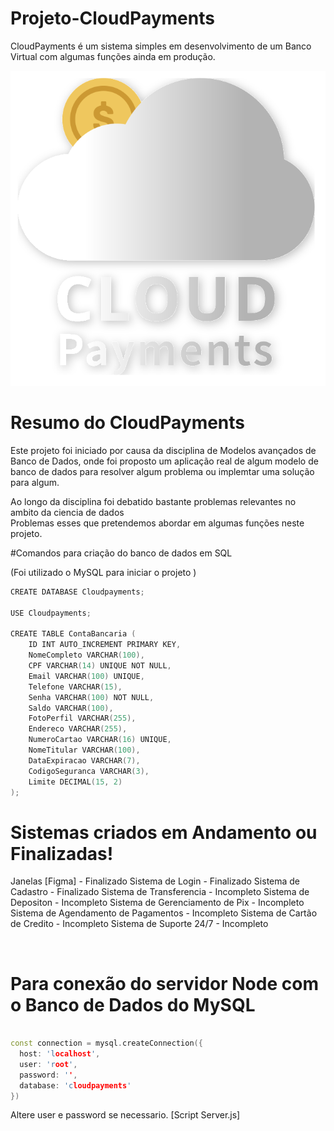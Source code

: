 # Projeto-CloudPayments

CloudPayments é um sistema simples em desenvolvimento de um Banco Virtual com algumas funções ainda em produção. 

![C-programming-1024x530](https://raw.githubusercontent.com/Guilherme-A-Silva/Projeto-CloudPayments/5cce087fff6294b5d714298543a8949788f9459f/Front-End/Assets/Logo%201.svg?token=AQKNIPGPIOMDB3ABVVLT3QLF4EMQY)

# Resumo do CloudPayments

Este projeto foi iniciado por causa da disciplina de Modelos avançados de Banco de Dados, onde foi proposto um aplicação real de algum modelo de banco de dados para resolver algum problema ou implemtar uma solução para algum. <br>

Ao longo da disciplina foi debatido bastante problemas relevantes no ambito da ciencia de dados <br>
Problemas esses que pretendemos abordar em algumas funções neste projeto.<br>

#Comandos para criação do banco de dados em SQL <br>

(Foi utilizado o MySQL para iniciar o projeto )<br>

```c++
CREATE DATABASE Cloudpayments;

USE Cloudpayments;

CREATE TABLE ContaBancaria (
    ID INT AUTO_INCREMENT PRIMARY KEY,
    NomeCompleto VARCHAR(100),
    CPF VARCHAR(14) UNIQUE NOT NULL,
    Email VARCHAR(100) UNIQUE,
    Telefone VARCHAR(15),
    Senha VARCHAR(100) NOT NULL,
    Saldo VARCHAR(100),
    FotoPerfil VARCHAR(255),
    Endereco VARCHAR(255),
    NumeroCartao VARCHAR(16) UNIQUE,
    NomeTitular VARCHAR(100),
    DataExpiracao VARCHAR(7),
    CodigoSeguranca VARCHAR(3),
    Limite DECIMAL(15, 2)
);

```

# Sistemas criados em Andamento ou Finalizadas!

Janelas [Figma] - Finalizado
Sistema de Login - Finalizado
Sistema de Cadastro - Finalizado
Sistema de Transferencia - Incompleto
Sistema de Depositon - Incompleto
Sistema de Gerenciamento de Pix - Incompleto
Sistema de Agendamento de Pagamentos - Incompleto
Sistema de Cartão de Credito - Incompleto
Sistema de Suporte 24/7 - Incompleto

<br>

# Para conexão do servidor Node com o Banco de Dados do MySQL

```c++

const connection = mysql.createConnection({
  host: 'localhost',
  user: 'root', 
  password: '',
  database: 'cloudpayments'
})

```

Altere user e password se necessario. [Script Server.js]
